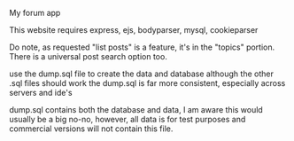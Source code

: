 My forum app

This website requires express, ejs, bodyparser, mysql, cookieparser

Do note, as requested "list posts" is a feature, it's in the "topics" portion. There is a universal post search option too.

use the dump.sql file to create the data and database although the other .sql files should work the dump.sql is far more consistent, especially across servers and ide's

dump.sql contains both the database and data, I am aware this would usually be a big no-no, however, all data is for test purposes and commercial versions will not contain this file.